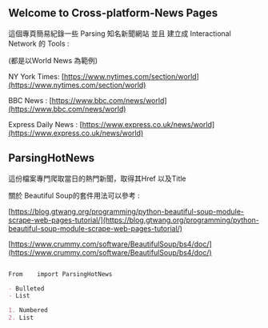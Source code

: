 ## Welcome to Cross-platform-News Pages 

<!--
You can use the [editor on GitHub](https://github.com/NicoChen1204/Cross-platform-News/edit/master/index.md) to maintain and preview the content for your website in Markdown files.-->
<!--
Whenever you commit to this repository, GitHub Pages will run [Jekyll](https://jekyllrb.com/) to rebuild the pages in your site, from the content in your Markdown files.
-->

這個專頁簡易紀錄一些 Parsing 知名新聞網站 並且 建立成 Interactional Network 的 Tools :

(都是以World News 為範例)

NY York Times: [https://www.nytimes.com/section/world](https://www.nytimes.com/section/world)

BBC News : [https://www.bbc.com/news/world](https://www.bbc.com/news/world)

Express Daily News : [https://www.express.co.uk/news/world](https://www.express.co.uk/news/world)

## ParsingHotNews

這份檔案專門爬取當日的熱門新聞，取得其Href 以及Title

關於 Beautiful Soup的套件用法可以參考 :

[https://blog.gtwang.org/programming/python-beautiful-soup-module-scrape-web-pages-tutorial/](https://blog.gtwang.org/programming/python-beautiful-soup-module-scrape-web-pages-tutorial/)

[https://www.crummy.com/software/BeautifulSoup/bs4/doc/](https://www.crummy.com/software/BeautifulSoup/bs4/doc/)


```markdown

From    import ParsingHotNews

- Bulleted
- List

1. Numbered
2. List

```








<!--
**Bold** and _Italic_ and `Code` text

[Link](url) and ![Image](src)
```-->
<!--
For more details see [GitHub Flavored Markdown](https://guides.github.com/features/mastering-markdown/).
-->
<!--### Jekyll Themes

Your Pages site will use the layout and styles from the Jekyll theme you have selected in your [repository settings](https://github.com/NicoChen1204/Cross-platform-News/settings). The name of this theme is saved in the Jekyll `_config.yml` configuration file.

### Support or Contact

Having trouble with Pages? Check out our [documentation](https://help.github.com/categories/github-pages-basics/) or [contact support](https://github.com/contact) and we’ll help you sort it out.
-->
